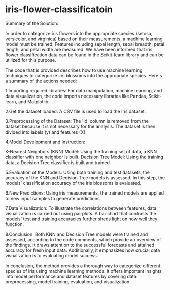 # iris-flower-classificatoin
Summary of the Solution:

In order to categorize iris flowers into the appropriate species (setosa, versicolor, and virginica) based on their measurements, a machine learning model must be trained. Features including sepal length, sepal breadth, petal length, and petal width are measured. We have been informed that iris flower classification data can be found in the Scikit-learn library and can be utilized for this purpose.


The code that is provided describes how to use machine learning techniques to categorize iris blossoms into the appropriate species. Here's a summary of the actions needed:

1.Importing required libraries: For data manipulation, machine learning, and data visualization, the code imports necessary libraries like Pandas, Scikit-learn, and Matplotlib.

2.Get the dataset loaded: A CSV file is used to load the Iris dataset.

3.Preprocessing of the Dataset: The 'Id' column is removed from the dataset because it is not necessary for the analysis. The dataset is then divided into labels (y) and features (X).

4.Model Development and Instruction:

K-Nearest Neighbors (KNN) Model: Using the training set of data, a KNN classifier with one neighbor is built.
Decision Tree Model: Using the training data, a Decision Tree classifier is built and trained.

5.Evaluation of the Models: Using both training and test datasets, the accuracy of the KNN and Decision Tree models is assessed. In this step, the models' classification accuracy of the iris blossoms is evaluated.

6.New Predictions: Using iris measurements, the trained models are applied to new input samples to generate predictions.


7.Data Visualization: To illustrate the correlations between features, data visualization is carried out using pairplots. A bar chart that contrasts the models' test and training accuracies further sheds light on how well they function.

8.Conclusion: Both KNN and Decision Tree models were trained and assessed, according to the code comments, which provide an overview of the findings. It draws attention to the successful forecasts and attained accuracy for fresh input data. Additionally, it emphasizes how crucial data visualization is to evaluating model success.

In conclusion, the method provides a thorough way to categorize different species of iris using machine learning methods. It offers important insights into model performance and dataset features by covering data preprocessing, model training, evaluation, and visualization.

